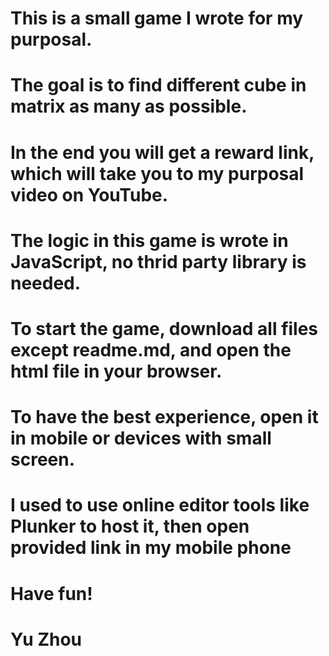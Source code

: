 # This is a small game I wrote for my purposal. 
# The goal is to find different cube in matrix as many as possible.
# In the end you will get a reward link, which will take you to my purposal video on YouTube.

# The logic in this game is wrote in JavaScript, no thrid party library is needed.

# To start the game, download all files except readme.md, and open the html file in your browser. 
# To have the best experience, open it in mobile or devices with small screen.
# I used to use online editor tools like Plunker to host it, then open provided link in my mobile phone

# Have fun!

# Yu Zhou